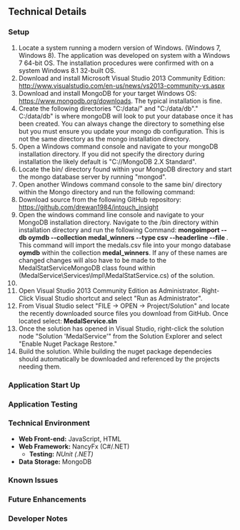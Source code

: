 ## Technical Details

### Setup

1. Locate a system running a modern version of Windows. (Windows 7, Windows 8). The application was developed on system with a Windows 7 64-bit OS. The installation procedures were confirmed with on a system Windows 8.1 32-built OS.
2. Download and install Microsoft Visual Studio 2013 Community Edition: http://www.visualstudio.com/en-us/news/vs2013-community-vs.aspx
3. Download and install MongoDB for your target Windows OS: https://www.mongodb.org/downloads. The typical installation is fine.
4. Create the following directories "C:/data/" and "C:/data/db"." C:/data/db" is where mongoDB will look to put your database once it has been created. You can always change the directory to something else but you must ensure you update your mongo db configuration. This is not the same directory as the mongo installation directory.
5. Open a Windows command console and navigate to your mongoDB installation directory. If you did not specify the directory during installation the likely default is "C:/<PROGRAM FILES>/MongoDB 2.X Standard".
6. Locate the bin/ directory found within your MongoDB directory and start the mongo database server by running "mongod".
7. Open another Windows command console to the same bin/ directory within the Mongo directory and run the following command:
8. Download source from the following GitHub repository: https://github.com/drewan1984/intouch_insight
9. Open the windows command line console and navigate to your MongoDB installation directory. Navigate to the /bin directory within installation directory and run the following Command: **mongoimport --db oymdb --collection medal_winners --type csv --headerline --file <THE PATH of your medals.csv found within the project source root>**. This command will import the medals.csv file into your mongo database **oymdb** within the collection **medal_winners**. If any of these names are changed changes will also have to be made to the MedalStatServiceMongoDB class found within (MedalService\Services\Impl\MedalStatService.cs) of the solution.
10. 
11. Open Visual Studio 2013 Community Edition as Administrator. Right-Click Visual Studio shortcut and select "Run as Administrator".
12. From Visual Studio select "FILE -> OPEN -> Project/Solution" and locate the recently downloaded source files you download from GitHub. Once located select: **MedalService.sln**
13. Once the solution has opened in Visual Studio,  right-click the solution node "Solution 'MedalService'" from the Solution Explorer and select "Enable Nuget Package Restore."
14. Build the solution. While building the nuget package dependecies should automatically be downloaded and referenced by the projects needing them.

### Application Start Up

### Application Testing

### Technical Environment

* **Web Front-end:** JavaScript, HTML
* **Web Framework:** NancyFx (C#/.NET)
	* **Testing:** *NUnit (.NET)*
* **Data Storage:** MongoDB

### Known Issues

### Future Enhancements

### Developer Notes

